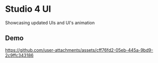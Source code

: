 # Studio 4 UI

Showcasing updated UIs and UI's animation

## Demo





https://github.com/user-attachments/assets/cff76fd2-05eb-445a-9bd9-2c9ffc343186

